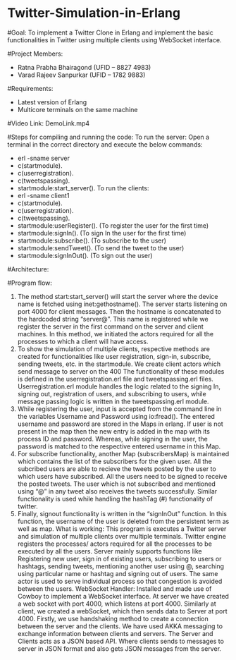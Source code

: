 # Twitter-Simulation-in-Erlang

#Goal:
To implement a Twitter Clone in Erlang and implement the basic functionalities in Twitter
using multiple clients using WebSocket interface.

#Project Members:
- Ratna Prabha Bhairagond (UFID – 8827 4983)
- Varad Rajeev Sanpurkar (UFID – 1782 9883)

#Requirements:
- Latest version of Erlang
- Multicore terminals on the same machine

#Video Link:
DemoLink.mp4

#Steps for compiling and running the code:
To run the server:
Open a terminal in the correct directory and execute the below commands:
- erl -sname server
- c(startmodule).
- c(userregistration).
- c(tweetspassing).
- startmodule:start_server().
To run the clients:
- erl -sname client1
- c(startmodule).
- c(userregistration).
- c(tweetspassing).
- startmodule:userRegister(). (To register the user for the first time)
- startmodule:signIn(). (To sign In the user for the first time)
- startmodule:subscribe(). (To subscribe to the user)
- startmodule:sendTweet(). (To send the tweet to the user)
- startmodule:signInOut(). (To sign out the user)

#Architecture:

#Program flow:
1. The method start:start_server() will start the server where the device name is
fetched using inet:gethostname(). The server starts listening on port 4000 for
client messages. Then the hostname is concatenated to the hardcoded string
“server@”. This name is registered while we register the server in the first
command on the server and client machines. In this method, we initiated the
actors required for all the processes to which a client will have access.
2. To show the simulation of multiple clients, respective methods are created for
functionalities like user registration, sign-in, subscribe, sending tweets, etc. in the
startmodule. We create client actors which send message to server on the 400
The functionality of these modules is defined in the userregistration.erl file and
tweetspassing.erl files. Userregistration.erl module handles the logic related to
the signing In, signing out, registration of users, and subscribing to users, while
message passing logic is written in the tweetspassing.erl module.
3. While registering the user, input is accepted from the command line in the
variables Username and Password using io:fread(). The entered username and
password are stored in the Maps in erlang. If user is not present in the map then
the new entry is added in the map with its process ID and password. Whereas,
while signing in the user, the password is matched to the respective entered
username in this Map.
4. For subscribe functionality, another Map (subscribersMap) is maintained which
contains the list of the subscribers for the given user. All the subcribed users are
able to recieve the tweets posted by the user to which users have subscribed. All
the users need to be signed to receive the posted tweets. The user which is not
subscribed and mentioned using “@” in any tweet also receives the tweets
successfully. Similar functionality is used while handling the hashTag (#)
functionality of twitter.
5. Finally, signout functionality is written in the “signInOut” function. In this function,
the username of the user is deleted from the persistent term as well as map.
What is working:
This program is executes a Twitter server and simulation of multiple clients over multiple
terminals. Twitter engine registers the processes/ actors required for all the processes
to be executed by all the users. Server mainly supports functions like Registering new
user, sign in of existing users, subscribing to users or hashtags, sending tweets,
mentioning another user using @, searching using particular name or hashtag
and signing out of users. The same actor is used to serve individual process so that
congestion is avoided between the users.
WebSocket Handler:
Installed and made use of Cowboy to implement a WebSocket interface. At server we
have created a web socket with port 4000, which listens at port 4000. Similarly at client,
we created a webSocket, which then sends data to Server at port 4000. Firstly, we use
handshaking method to create a connection between the server and the clients. We
have used AKKA messaging to exchange information between clients and servers. The
Server and Clients acts as a JSON based API. Where clients sends to messages to
server in JSON format and also gets JSON messages from the server.
